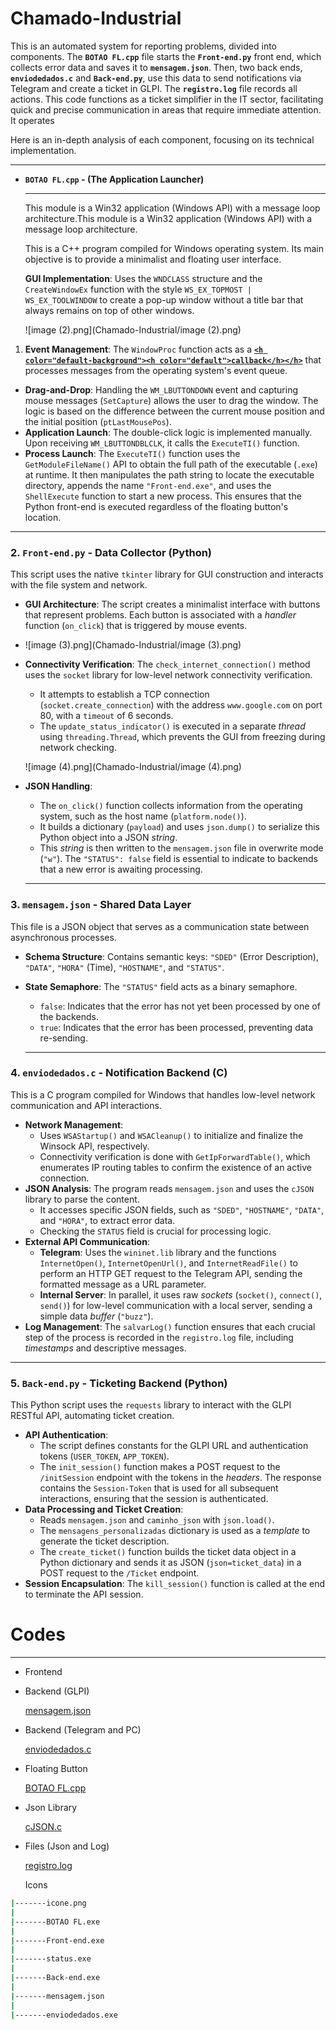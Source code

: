 # Chamado-Industrial
This is an automated system for reporting problems, divided into components. The **`BOTAO FL.cpp`** file starts the **`Front-end.py`** front end, which collects error data and saves it to **`mensagem.json`**. Then, two back ends, **`enviodedados.c`** and **`Back-end.py`**, use this data to send notifications via Telegram and create a ticket in GLPI. The **`registro.log`** file records all actions.
This code functions as a ticket simplifier in the IT sector, facilitating quick and precise communication in areas that require immediate attention. It operates

Here is an in-depth analysis of each component, focusing on its technical implementation.

---

- **`BOTAO FL.cpp` - (The Application Launcher)**
    
    ---
    
    <aside>
    
    This module is a Win32 application (Windows API) with a message loop architecture.This module is a Win32 application (Windows API) with a message loop architecture.
    
    </aside>
    
    This is a C++ program compiled for Windows operating system. Its main objective is to provide a minimalist and floating user interface.
    
    **GUI Implementation**: Uses the `WNDCLASS` structure and the `CreateWindowEx` function with the style `WS_EX_TOPMOST | WS_EX_TOOLWINDOW` to create a pop-up window without a title bar that always remains on top of other windows.
    
  ![image (2).png](Chamado-Industrial/image (2).png)
    
1. **Event Management**: The `WindowProc` function acts as a [**`<h color="default-background"><h color="default">callback</h></h>`**](https://www.youtube.com/watch?v=gcE0Gx6TgT4) that processes messages from the operating system's event queue.
- **Drag-and-Drop**: Handling the `WM_LBUTTONDOWN` event and capturing mouse messages (`SetCapture`) allows the user to drag the window. The logic is based on the difference between the current mouse position and the initial position (`ptLastMousePos`).
- **Application Launch**: The double-click logic is implemented manually. Upon receiving `WM_LBUTTONDBLCLK`, it calls the `ExecuteTI()` function.
- **Process Launch**: The `ExecuteTI()` function uses the `GetModuleFileName()` API to obtain the full path of the executable (`.exe`) at runtime. It then manipulates the path string to locate the executable directory, appends the name `"Front-end.exe"`, and uses the `ShellExecute` function to start a new process. This ensures that the Python front-end is executed regardless of the floating button's location.

---

### **2. `Front-end.py` - Data Collector (Python)**

This script uses the native `tkinter` library for GUI construction and interacts with the file system and network.

- **GUI Architecture**: The script creates a minimalist interface with buttons that represent problems. Each button is associated with a *handler* function (`on_click`) that is triggered by mouse events.
- 
  ![image (3).png](Chamado-Industrial/image (3).png)
  
- **Connectivity Verification**: The `check_internet_connection()` method uses the `socket` library for low-level network connectivity verification.
    - It attempts to establish a TCP connection (`socket.create_connection`) with the address `www.google.com` on port 80, with a `timeout` of 6 seconds.
    - The `update_status_indicator()` is executed in a separate *thread* using `threading.Thread`, which prevents the GUI from freezing during network checking.
    
    ![image (4).png](Chamado-Industrial/image (4).png)
    
- **JSON Handling**:
    - The `on_click()` function collects information from the operating system, such as the host name (`platform.node()`).
    - It builds a dictionary (`payload`) and uses `json.dump()` to serialize this Python object into a JSON *string*.
    - This *string* is then written to the `mensagem.json` file in overwrite mode (`"w"`). The `"STATUS": false` field is essential to indicate to backends that a new error is awaiting processing.
    
    ---
    

### **3. `mensagem.json` - Shared Data Layer**

This file is a JSON object that serves as a communication state between asynchronous processes.

- **Schema Structure**: Contains semantic keys: `"SDED"` (Error Description), `"DATA"`, `"HORA"` (Time), `"HOSTNAME"`, and `"STATUS"`.
- **State Semaphore**: The `"STATUS"` field acts as a binary semaphore.
    - `false`: Indicates that the error has not yet been processed by one of the backends.
    - `true`: Indicates that the error has been processed, preventing data re-sending.
    
    ---
    

### **4. `enviodedados.c` - Notification Backend (C)**

This is a C program compiled for Windows that handles low-level network communication and API interactions.

- **Network Management**:
    - Uses `WSAStartup()` and `WSACleanup()` to initialize and finalize the Winsock API, respectively.
    - Connectivity verification is done with `GetIpForwardTable()`, which enumerates IP routing tables to confirm the existence of an active connection.
- **JSON Analysis**: The program reads `mensagem.json` and uses the `cJSON` library to parse the content.
    - It accesses specific JSON fields, such as `"SDED"`, `"HOSTNAME"`, `"DATA"`, and `"HORA"`, to extract error data.
    - Checking the `STATUS` field is crucial for processing logic.
- **External API Communication**:
    - **Telegram**: Uses the `wininet.lib` library and the functions `InternetOpen()`, `InternetOpenUrl()`, and `InternetReadFile()` to perform an HTTP GET request to the Telegram API, sending the formatted message as a URL parameter.
    - **Internal Server**: In parallel, it uses raw *sockets* (`socket()`, `connect()`, `send()`) for low-level communication with a local server, sending a simple data *buffer* (`"buzz"`).
- **Log Management**: The `salvarLog()` function ensures that each crucial step of the process is recorded in the `registro.log` file, including *timestamps* and descriptive messages.

---

### **5. `Back-end.py` - Ticketing Backend (Python)**

This Python script uses the `requests` library to interact with the GLPI RESTful API, automating ticket creation.

- **API Authentication**:
    - The script defines constants for the GLPI URL and authentication tokens (`USER_TOKEN`, `APP_TOKEN`).
    - The `init_session()` function makes a POST request to the `/initSession` endpoint with the tokens in the *headers*. The response contains the `Session-Token` that is used for all subsequent interactions, ensuring that the session is authenticated.
- **Data Processing and Ticket Creation**:
    - Reads `mensagem.json` and `caminho_json` with `json.load()`.
    - The `mensagens_personalizadas` dictionary is used as a *template* to generate the ticket description.
    - The `create_ticket()` function builds the ticket data object in a Python dictionary and sends it as JSON (`json=ticket_data`) in a POST request to the `/Ticket` endpoint.
- **Session Encapsulation**: The `kill_session()` function is called at the end to terminate the API session.

# Codes

---

- Frontend
- Backend (GLPI)
    
    [mensagem.json](attachment:8fe86fda-a0a2-487f-8da9-307205a26238:Back-end.py)
    
- Backend (Telegram and PC)
    
    [enviodedados.c](attachment:ef0912de-cea2-41d6-9918-c7bad1d924e7:enviodedados.c)
    
- Floating Button
    
    [BOTAO FL.cpp](attachment:72ad55f2-ea75-4a94-87b5-fc6caf89b6a0:BOTAO_FL.cpp)
    
- Json Library
    
    [cJSON.c](attachment:f468f78c-3477-4037-ac67-0be0d1075822:Front-end.py)
    
- Files (Json and Log)
    
    [registro.log](attachment:f484c312-b982-40b9-b810-518d983dc1b9:registro.log)
    
    Icons
    

```bash
|-------icone.png
|
|-------BOTAO FL.exe
|
|-------Front-end.exe
|
|-------status.exe
|
|-------Back-end.exe
|
|-------mensagem.json
|
|-------enviodedados.exe

```

